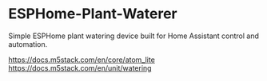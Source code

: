 # ESPHome-Plant-Waterer
Simple ESPHome plant watering device built for Home Assistant control and automation.


https://docs.m5stack.com/en/core/atom_lite
https://docs.m5stack.com/en/unit/watering

